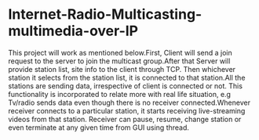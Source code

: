 # Internet-Radio-Multicasting-multimedia-over-IP
This project will work as mentioned below.First, Client will send a join request to the server to join the multicast group.After that Server will provide station list, site info to the client through TCP. Then whichever station it selects from the station list, it is connected to that station.All the stations are sending data, irrespective of client is connected or not. This functionality is incorporated to relate more with real life situation, e.g Tv/radio sends data even though there is no receiver connected.Whenever receiver connects to a particular station, it starts receiving live-streaming videos from that station. Receiver can pause, resume, change station or even terminate at any given time from GUI using thread.

